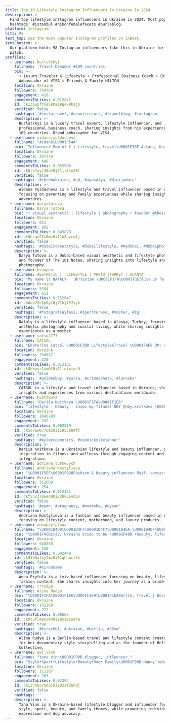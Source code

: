 ```yaml
---
title: Top 10 Lifestyle Instagram Influencers In Ukraine In 2024
description: >-
  Find top lifestyle Instagram influencers in Ukraine in 2024. Most popular
  hashtags: #istanbul #nikonfemalefacets #burlablog.
platform: Instagram
hits: 98
text_top: See the most popular Instagram profiles on inBeat.
text_bottom: >-
  Our platform holds 98 Instagram influencers like this in Ukraine for you to
  pitch.
profiles:
  - username: burlutskyi
    fullname: 'Travel Dreamer #109 countries'
    bio: >-
      ⭐️ Luxury Traveler & Lifestyle ⭐️ Professional Business Coach ⭐️ Brand
      Ambassador of VISA ⭐️ Friends & Family HILTON
    location: Ukraine
    followers: 759768
    engagement: 410
    commentsToLikes: 0.012872
    id: ck13aupffsa5k0i19qox0h2jb
    verified: false
    hashtags: '#instatravel, #anantiresort, #travelblog, #instagram'
    description: >-
      Burlutskyi is a luxury travel expert, lifestyle influencer, and
      professional business coach, sharing insights from his experiences across
      109 countries. Brand ambassador for VISA.
  - username: aidana_yuldasheva
    fullname: "Aidana\U0001F54A️"
    bio: "Influencer Mom of 2 | lifestyle, travel\U0001F30F Astana, Kazakhstan\U0001F4CD coop: @2any1_com \U0001F4E8"
    location: Ukraine
    followers: 207378
    engagement: 446
    commentsToLikes: 0.052996
    id: ck6tk7xyl46dv0j71jlt1u18f
    verified: false
    hashtags: '#iherbukraine, #ad, #ayasofya, #diorjadore'
    description: >-
      Aidana Yuldasheva is a lifestyle and travel influencer based in Ukraine,
      focusing on parenting and family experiences while sharing insights on her
      adventures.
  - username: daryatutova
    fullname: Darya Tutova
    bio: "• visual aesthetic | lifestyle | photography • founder @the101notes • Ukrainian \U0001F1FA\U0001F1E6 | Dubai based"
    location: Ukraine
    followers: 651
    engagement: 802
    commentsToLikes: 0.045878
    id: ck5hsqe27x0mz0i11o8pzco1j
    verified: false
    hashtags: '#dubaistreetstyle, #dubailifestyle, #mydubai, #dubaiphotography'
    description: >-
      Darya Tutova is a Dubai-based visual aesthetic and lifestyle photographer,
      and founder of The 101 Notes, sharing insights into lifestyle and
      photography.
  - username: kseopea
    fullname: AESTHETIC |  LIFESTYLE | PHOTO |TURKEY | ALANYA
    bio: "My name is NATALY ⠀ Ukrainian \U0001F1FA\U0001F1E6live in Turkey/Alanya \U0001F1F9\U0001F1F7 •aesthetically lifestyle •life by the sea •mother •person with a\U0001F9E0"
    location: Ukraine
    followers: 5394
    engagement: 611
    commentsToLikes: 0.152647
    id: ck6ue72e3p6yt0j71hjt57xyk
    verified: false
    hashtags: '#fotografsayfasi, #igersturkey, #master, #ig'
    description: >-
      Nataly is a lifestyle influencer based in Alanya, Turkey, focusing on
      aesthetic photography and coastal living, while sharing insights from her
      experiences as a mother.
  - username: catsol777
    fullname: CATSOL
    bio: "Ekaterina Catsol \U0001F30D Lifestyle&Travel \U0001F4E9 DM: svetatimohina06@gmail.com"
    location: Ukraine
    followers: 234917
    engagement: 320
    commentsToLikes: 0.012131
    id: ck5hrwvr1vm9l0i11fetwtws9
    verified: false
    hashtags: '#goldenbay, #yalta, #crimeaphoto, #larnaka'
    description: >-
      CATSOL is a lifestyle and travel influencer based in Ukraine, sharing
      insights and experiences from various destinations worldwide.
  - username: kvittkova
    fullname: "Dariia Kvitkova \U0001F1FA\U0001F1E6"
    bio: "lifestyle · beauty · inspo my fitness NBY @nby.kvitkova \U0001FA76 ⠀ PR/AD(рекламні інтеграції): pr.kvitkova@gmail.com or ↙️"
    location: Ukraine
    followers: 1846783
    engagement: 292
    commentsToLikes: 0.002519
    id: ck5c7aw0776ez0i1195vb84ft
    verified: true
    hashtags: '#kyliecosmetics, #cosmickyliejenner'
    description: >-
      Dariia Kvitkova is a Ukrainian lifestyle and beauty influencer, providing
      inspiration in fitness and wellness through engaging content and lifestyle
      integration.
  - username: adriana_turkevych
    fullname: Andriana Kostylieva
    bio: "\U0001F5EF\U0001F930Fashion & beauty influencer Mail: contact.adrianaturkevych@gmail.com Cooperation: @pr_adrianaturkevych fashion • lifestyle • beauty \U0001F1FA\U0001F1E6"
    location: Ukraine
    followers: 312660
    engagement: 254
    commentsToLikes: 0.012131
    id: ckf5n23l0weo80j23hkv6vbqv
    verified: false
    hashtags: '#asmr, #pregnancy, #momtobe, #dyson'
    description: >-
      Andriana Kostylieva is a fashion and beauty influencer based in Ukraine,
      focusing on lifestyle content, motherhood, and luxury products.
  - username: annaprytulaaa
    fullname: "\U0001D4D0\U0001D4F7\U0001D4F7\U0001D4EA \U0001D4DF\U0001D4FB\U0001D502\U0001D4FD\U0001D4FE\U0001D4F5\U0001D4EA\U0001D4EA\U0001D4EA \U0001F90D"
    bio: "\U0001F4CDLviv, Ukraine bride to be \U0001F48D •beauty, lifestyle, fashion \U0001F48CCOOPERATION- @prytulaaa_cooperation РЕЗЕРВ @anna.prytulaaa"
    location: Ukraine
    followers: 940830
    engagement: 250
    commentsToLikes: 0.002448
    id: ck55k0xlby7mz0i11qhnwcftk
    verified: false
    hashtags: '#nirvaname'
    description: >-
      Anna Prytula is a Lviv-based influencer focusing on beauty, lifestyle, and
      fashion content. She shares insights into her journey as a bride-to-be.
  - username: rrrudya
    fullname: Alina Rudya
    bio: "\U0001F1FA\U0001F1E6\U0001F1E9\U0001F1EABerlin. Travel | Documentary | Lifestyle. @bellcollective founder. hello@alinarudya.com"
    location: Ukraine
    followers: 101269
    engagement: 222
    commentsToLikes: 0.00565
    id: ck0tufl4p6xt40i19yz9co4ra
    verified: true
    hashtags: '#kirschbl, #ukraine, #berlin, #35mm'
    description: >-
      Alina Rudya is a Berlin-based travel and lifestyle content creator, known
      for her documentary-style storytelling and as the founder of Bell
      Collective.
  - username: owl_vinn
    fullname: "Yana Vinn\U0001F90D blogger, influencer."
    bio: "Style•Sport•Lifestyle•Beauty•Dog• Family\U0001F90D Навчу тебе знайти свою індивідуальність \U0001F90D Співпраця ➡️ @owl_vinn_cooperation Humus ambassador @waudogua"
    location: Ukraine
    followers: 111287
    engagement: 203
    commentsToLikes: 0.02394
    id: ck13chko70doi0i192af26hql
    verified: false
    hashtags: ''
    description: >-
      Yana Vinn is a Ukraine-based lifestyle blogger and influencer focusing on
      style, sport, beauty, and family themes, while promoting individual
      expression and dog advocacy.
---
```



